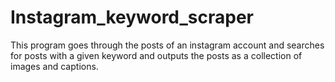 # Instagram_keyword_scraper
This program goes through the posts of an instagram account and searches for posts with a given keyword and outputs the posts as a collection of images and captions.
